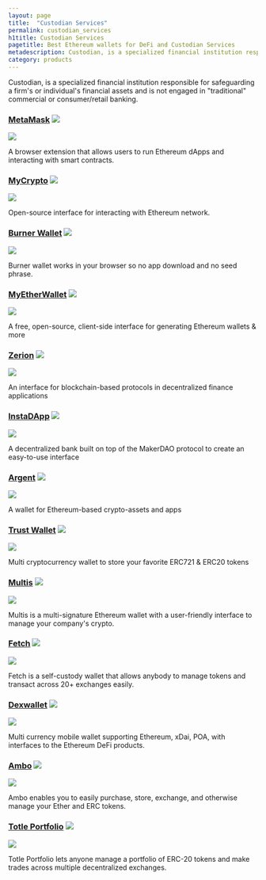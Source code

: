 ```yaml
---
layout: page
title:  "Custodian Services"
permalink: custodian_services
h1title: Custodian Services
pagetitle: Best Ethereum wallets for DeFi and Custodian Services    
metadescription: Custodian, is a specialized financial institution responsible for safeguarding a firm's or individual's financial assets and is not engaged in "traditional" commercial or consumer/retail banking.
category: products
---
```

Custodian, is a specialized financial institution responsible for safeguarding a firm's or individual's financial assets and is not engaged in "traditional" commercial or consumer/retail banking.

### [MetaMask](https://metamask.io/) ![](/images/ether.png)

![](/images/output_md/httpsmetamaskio.png)

A browser extension that allows users to run Ethereum dApps and interacting with smart contracts.

### [MyCrypto](https://mycrypto.com/account) ![](/images/ether.png)

![](/images/output_md/httpsmycryptocomaccount.png)

Open-source interface for interacting with Ethereum network.

### [Burner Wallet](https://xdai.io/) ![](/images/ether.png)

![](/images/output_md/httpsxdaiio.png)

Burner wallet works in your browser so no app download and no seed phrase.

### [MyEtherWallet](https://www.myetherwallet.com/) ![](/images/ether.png)

![](/images/output_md/httpswwwmyetherwalletcom.png)

A free, open-source, client-side interface for generating Ethereum wallets & more

### [Zerion](https://zerion.io/en) ![](/images/ether.png)

![](/images/output_md/httpszerionioen.png)

An interface for blockchain-based protocols in decentralized finance applications

### [InstaDApp](https://instadapp.io/) ![](/images/ether.png)

![](/images/output_md/httpsinstadappio.png)

A decentralized bank built on top of the MakerDAO protocol to create an easy-to-use interface

### [Argent](https://www.argent.xyz/) ![](/images/ether.png)

![](/images/output_md/httpswwwargentxyz.png)

A wallet for Ethereum-based crypto-assets and apps

### [Trust Wallet](https://trustwallet.com/) ![](/images/ether.png)

![](/images/output_md/httpstrustwalletcom.png)

Multi cryptocurrency wallet to store your favorite ERC721 & ERC20 tokens

### [Multis](https://multis.co/) ![](/images/ether.png)

![](/images/output_md/httpsmultisco.png)

Multis is a multi-signature Ethereum wallet with a user-friendly interface to manage your company's crypto.

### [Fetch](https://multis.co/) ![](/images/ether.png)

![](/images/output_md/httpshellofetchco.png)

Fetch is a self-custody wallet that allows anybody to manage tokens and transact across 20+ exchanges easily.

### [Dexwallet](https://www.dexwallet.io/) ![](/images/ether.png)

![](/images/output_md/httpswwwdexwalletio.png)

Multi currency mobile wallet supporting Ethereum, xDai, POA, with interfaces to the Ethereum DeFi products.

### [Ambo](https://ambo.io/) ![](/images/ether.png)

![](/images/output_md/httpsamboio.png)

Ambo enables you to easily purchase, store, exchange, and otherwise manage your Ether and ERC tokens.

### [Totle Portfolio](https://app.totle.com) ![](/images/ether.png)

![](/images/output_md/httpsapptotlecom.png)

Totle Portfolio lets anyone manage a portfolio of ERC-20 tokens and make trades across multiple decentralized exchanges.
